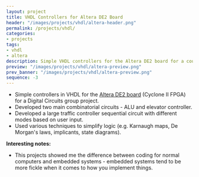 ```yaml
---
layout: project
title: VHDL Controllers for Altera DE2 Board
header: "/images/projects/vhdl/altera-header.png"
permalink: /projects/vhdl/
categories:
- projects
tags:
- vhdl
- altera
description: Simple VHDL controllers for the Altera DE2 board for a course project.
preview: "/images/projects/vhdl/altera-preview.png"
prev_banner: "/images/projects/vhdl/altera-preview.png"
sequence: -3
---
```


* Simple controllers in VHDL for the [Altera DE2 board](http://www.altera.com/education/univ/materials/boards/de2/unv-de2-board.html) 
(Cyclone II FPGA) for a Digital Circuits group project.
* Developed two main combinatorial circuits - ALU and elevator controller.
* Developed a large traffic controller sequential circuit with different modes based on user input.
* Used various techniques to simplify logic (e.g. Karnaugh maps, De Morgan's laws, implicants, state diagrams).

**Interesting notes:**

* This projects showed me the difference between coding for normal computers and embedded systems - embedded systems tend to be 
  more fickle when it comes to how you implement things.